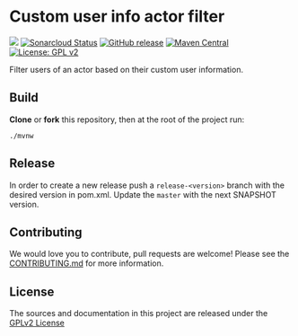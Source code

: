 # Custom user info actor filter

![](https://github.com/bonitasoft/bonita-actorfilter-custom-user-info/workflows/Build/badge.svg)
[![Sonarcloud Status](https://sonarcloud.io/api/project_badges/measure?project=bonitasoft_bonita-actorfilter-custom-user-info&metric=alert_status)](https://sonarcloud.io/dashboard?id=bonita-actorfilter-custom-user-info)
[![GitHub release](https://img.shields.io/github/v/release/bonitasoft/bonita-actorfilter-custom-user-info?color=blue&label=Release)](https://github.com/bonitasoft/bonita-actorfilter-custom-user-info/releases)
[![Maven Central](https://img.shields.io/maven-central/v/org.bonitasoft.connectors/bonita-actorfilter-custom-user-info.svg?label=Maven%20Central&color=orange)](https://search.maven.org/search?q=g:%22org.bonitasoft.actorfilter%22%20AND%20a:%22bonita-actorfilter-custom-user-info%22)
[![License: GPL v2](https://img.shields.io/badge/License-GPL%20v2-yellow.svg)](https://www.gnu.org/licenses/old-licenses/gpl-2.0.en.html)

Filter users of an actor based on their custom user information.

## Build

__Clone__ or __fork__ this repository, then at the root of the project run:

`./mvnw`

## Release

In order to create a new release push a `release-<version>` branch with the desired version in pom.xml.
Update the `master` with the next SNAPSHOT version.

## Contributing

We would love you to contribute, pull requests are welcome! Please see the [CONTRIBUTING.md](CONTRIBUTING.md) for more information.

## License

The sources and documentation in this project are released under the [GPLv2 License](LICENSE)


